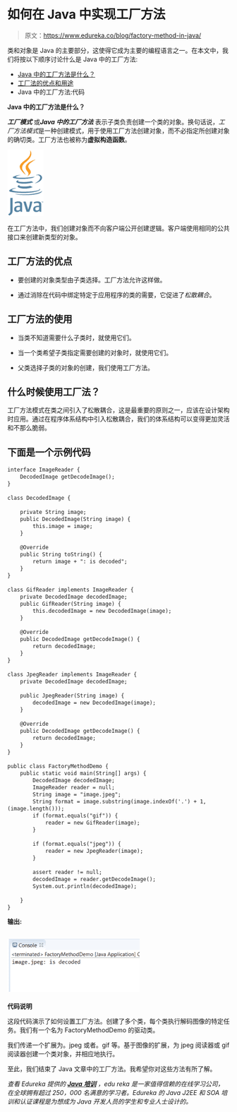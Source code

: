 # 如何在 Java 中实现工厂方法

> 原文：<https://www.edureka.co/blog/factory-method-in-java/>

类和对象是 Java 的主要部分，这使得它成为主要的编程语言之一。在本文中，我们将按以下顺序讨论什么是 Java 中的工厂方法:

*   [Java 中的工厂方法是什么？](#what)
*   [工厂法的优点和用途](#advantages)
*   Java 中的工厂方法:代码

**Java 中的工厂方法是什么？**

***工厂模式*** 或***Java 中的工厂方法*** 表示子类负责创建一个类的对象。换句话说，*工厂方法模式*是一种创建模式，用于使用工厂方法创建对象，而不必指定所创建对象的确切类。工厂方法也被称为**虚拟构造函数**。

![Factory Method in Java Logo](img/ba2e139ba09d4bcd6574457af0fe6049.png)

在工厂方法中，我们创建对象而不向客户端公开创建逻辑。客户端使用相同的公共接口来创建新类型的对象。

## **工厂方法的优点**

*   要创建的对象类型由子类选择。工厂方法允许这样做。

*   通过消除在代码中绑定特定于应用程序的类的需要，它促进了*松散耦合*。

## **工厂方法的使用**

*   当类不知道需要什么子类时，就使用它们。

*   当一个类希望子类指定需要创建的对象时，就使用它们。

*   父类选择子类的对象的创建，我们使用工厂方法。

## **什么时候使用工厂法？**

工厂方法模式在类之间引入了松散耦合，这是最重要的原则之一，应该在设计架构时应用。通过在程序体系结构中引入松散耦合，我们的体系结构可以变得更加灵活和不那么脆弱。

## **下面是一个示例代码**

```
interface ImageReader {
    DecodedImage getDecodeImage();
}

class DecodedImage {

    private String image;
    public DecodedImage(String image) {
        this.image = image;
    }

    @Override
    public String toString() {
        return image + ": is decoded";
    }
}

class GifReader implements ImageReader {
    private DecodedImage decodedImage;
    public GifReader(String image) {
        this.decodedImage = new DecodedImage(image);
    }

    @Override
    public DecodedImage getDecodeImage() {
        return decodedImage;
    }
}

class JpegReader implements ImageReader {
    private DecodedImage decodedImage;

    public JpegReader(String image) {
        decodedImage = new DecodedImage(image);
    }

    @Override
    public DecodedImage getDecodeImage() {
        return decodedImage;
    }
}

public class FactoryMethodDemo {
    public static void main(String[] args) {
        DecodedImage decodedImage;
        ImageReader reader = null;
        String image = "image.jpeg";
        String format = image.substring(image.indexOf('.') + 1, (image.length()));
        if (format.equals("gif")) {
            reader = new GifReader(image);
        }

        if (format.equals("jpeg")) {
            reader = new JpegReader(image);
        }

        assert reader != null;
        decodedImage = reader.getDecodeImage();
        System.out.println(decodedImage);

    }
}
```

**输出:**

## ![Factory Method In Java](img/005c9cc169a9e4471861da54156eb80f.png)

**代码说明**

这段代码演示了如何设置工厂方法。创建了多个类，每个类执行解码图像的特定任务。我们有一个名为 FactoryMethodDemo 的驱动类。

我们传递一个扩展为。jpeg 或者。gif 等。基于图像的扩展，为 jpeg 阅读器或 gif 阅读器创建一个类对象，并相应地执行。

至此，我们结束了 Java 文章中的工厂方法。我希望你对这些方法有所了解。

*查看 Edureka 提供的  [**Java 培训**](https://www.edureka.co/java-j2ee-soa-training)* *，edu reka 是一家值得信赖的在线学习公司，在全球拥有超过 250，000 名满意的学习者。Edureka 的 Java J2EE 和 SOA 培训和认证课程是为想成为 Java 开发人员的学生和专业人士设计的。*